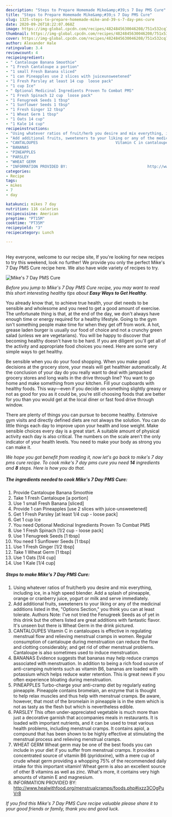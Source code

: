 ```yaml
---
description: "Steps to Prepare Homemade Mike&amp;#39;s 7 Day PMS Cure"
title: "Steps to Prepare Homemade Mike&amp;#39;s 7 Day PMS Cure"
slug: 1325-steps-to-prepare-homemade-mike-and-39-s-7-day-pms-cure
date: 2020-09-26T18:22:07.068Z
image: https://img-global.cpcdn.com/recipes/4824845630046208/751x532cq70/mikes-7-day-pms-cure-recipe-main-photo.jpg
thumbnail: https://img-global.cpcdn.com/recipes/4824845630046208/751x532cq70/mikes-7-day-pms-cure-recipe-main-photo.jpg
cover: https://img-global.cpcdn.com/recipes/4824845630046208/751x532cq70/mikes-7-day-pms-cure-recipe-main-photo.jpg
author: Alexander Hale
ratingvalue: 3.4
reviewcount: 4
recipeingredient:
- " Cantaloupe Banana Smoothie"
- "1 Fresh Cantaloupe a portion"
- "1 small Fresh Banana sliced"
- "1 can Pineapples use 2 slices with juiceunsweetened"
- "1 Fresh Parsley at least 14 cup  loose pack"
- "1 cup Ice"
- " Optional Medicinal Ingredients Proven To Combat PMS"
- "1 Fresh Spinach 12 cup  loose pack"
- "1 Fenugreek Seeds 1 tbsp"
- "1 Sunflower Seeds 1 tbsp"
- "1 Fresh Ginger 12 tbsp"
- "1 Wheat Germ 1 tbsp"
- "1 Oats 14 cup"
- "1 Kale 14 cup"
recipeinstructions:
- "Using whatever ratios of fruit/herb you desire and mix everything, including ice, in a high speed blender. Add a splash of pineapple, orange or cranberry juice, yogurt or milk and serve immediately."
- "Add additional fruits, sweeteners to your liking or any of the medicinal additions listed in the, &#34;Options Section,&#34; you think you can at least tolerate. Authors Note: I&#39;ve not tried the Fenugreek Seeds as of yet in this drink but the others listed are great additions with fantastic flavor. It&#39;s unseen but there is Wheat Germ in the drink pictured."
- "CANTALOUPES                                  Vitamin C in cantaloupes is effective in regulating menstrual flow and relieving menstrual cramps in women. Regular consumption of cantaloupe during menstruation can reduce the flow and clotting considerably; and get rid of other menstrual problems. Cantaloupe is also sometimes used to induce menstruation."
- "BANANAS                                                                                  Evidence suggests that bananas may help reduce cramps associated with menstruation. In addition to being a rich food source of anti-cramping nutrients such as vitamin B6, bananas are loaded with potassium which helps reduce water retention. This is great news if you often experience bloating during menstruation."
- "PINEAPPLES                                                                                    Turbo-charge your anti-cramp diet by regularly eating pineapple. Pineapple contains bromelain, an enzyme that is thought to help relax muscles and thus help with menstrual cramps. Be aware, however, that most of the bromelain in pineapple is in the stem which is not as tasty as the flesh but which is nevertheless edible."
- "PARSLEY                                                                                                      This often under-appreciated vegetable is much more than just a decorative garnish that accompanies meals in restaurants. It is loaded with important nutrients, and it can be used to treat various health problems, including menstrual cramps. It contains apiol, a compound that has been shown to be highly effective at stimulating the menstrual process and relieving menstrual cramps."
- "WHEAT GERM                                                                                 Wheat germ may be one of the best foods you can include in your diet if you suffer from menstrual cramps. It provides a concentrated source of vitamin B6 (pyridoxine), with a mere cup of crude wheat germ providing a whopping 75% of the recommended daily intake for this important vitamin! Wheat germ is also an excellent source of other B vitamins as well as zinc. What&#39;s more, it contains very high amounts of vitamin E and magnesium."
- "INFORMATION PROVIDED BY:                                   http://www.healwithfood.org/menstrualcramps/foods.php#ixzz3COgPuVr8"
categories:
- Recipe
tags:
- mikes
- 7
- day

katakunci: mikes 7 day 
nutrition: 116 calories
recipecuisine: American
preptime: "PT15M"
cooktime: "PT35M"
recipeyield: "3"
recipecategory: Lunch

---
```

<br>
Hey everyone, welcome to our recipe site, If you're looking for new recipes to try this weekend, look no further! We provide you only the perfect Mike&#39;s 7 Day PMS Cure recipe here. We also have wide variety of recipes to try.
<br>


![Mike&#39;s 7 Day PMS Cure](https://img-global.cpcdn.com/recipes/4824845630046208/751x532cq70/mikes-7-day-pms-cure-recipe-main-photo.jpg)

<i>Before you jump to Mike&#39;s 7 Day PMS Cure recipe, you may want to read this short interesting healthy tips about <strong>Easy Ways to Get Healthy</strong>.</i>

You already know that, to achieve true health, your diet needs to be sensible and wholesome and you need to get a good amount of exercise. The unfortunate thing is that, at the end of the day, we don't always have enough time or energy required for a healthy lifestyle. Going to the gym isn't something people make time for when they get off from work. A hot, grease laden burger is usually our food of choice and not a crunchy green salad (unless we are vegetarians). You will be happy to discover that becoming healthy doesn't have to be hard. If you are diligent you'll get all of the activity and appropriate food choices you need. Here are some very simple ways to get healthy.

Be sensible when you do your food shopping. When you make good decisions at the grocery store, your meals will get healthier automatically. At the conclusion of your day do you really want to deal with jampacked grocery stores and long waits in the drive through line? You want to go home and make something from your kitchen. Fill your cupboards with healthy foods. This way—even if you decide on something slightly greasy or not as good for you as it could be, you’re still choosing foods that are better for you than you would get at the local diner or fast food drive through window.

There are plenty of things you can pursue to become healthy. Extensive gym visits and directly defined diets are not always the solution. You can do little things each day to improve upon your health and lose weight. Make sensible choices every day is a great start. A suitable amount of physical activity each day is also critical. The numbers on the scale aren't the only indicator of your health levels. You need to make your body as strong you can make it. 


<i>We hope you got benefit from reading it, now let's go back to mike&#39;s 7 day pms cure recipe. To cook mike&#39;s 7 day pms cure you need <strong>14</strong> ingredients and <strong>8</strong> steps. Here is how you do that.
</i>

##### The ingredients needed to cook Mike&#39;s 7 Day PMS Cure:

1. Provide  Cantaloupe Banana Smoothie
1. Take 1 Fresh Cantaloupe [a portion]
1. Use 1 small Fresh Banana [sliced]
1. Provide 1 can Pineapples [use 2 slices with juice-unsweetened]
1. Get 1 Fresh Parsley [at least 1/4 cup - loose pack]
1. Get 1 cup Ice
1. You need  Optional Medicinal Ingredients Proven To Combat PMS
1. Use 1 Fresh Spinach [1/2 cup - loose pack]
1. Use 1 Fenugreek Seeds [1 tbsp]
1. You need 1 Sunflower Seeds [1 tbsp]
1. Use 1 Fresh Ginger [1/2 tbsp]
1. Take 1 Wheat Germ [1 tbsp]
1. Use 1 Oats [1/4 cup]
1. Use 1 Kale [1/4 cup]


##### Steps to make Mike&#39;s 7 Day PMS Cure:

1. Using whatever ratios of fruit/herb you desire and mix everything, including ice, in a high speed blender. Add a splash of pineapple, orange or cranberry juice, yogurt or milk and serve immediately.
1. Add additional fruits, sweeteners to your liking or any of the medicinal additions listed in the, &#34;Options Section,&#34; you think you can at least tolerate. Authors Note: I&#39;ve not tried the Fenugreek Seeds as of yet in this drink but the others listed are great additions with fantastic flavor. It&#39;s unseen but there is Wheat Germ in the drink pictured.
1. CANTALOUPES                                  Vitamin C in cantaloupes is effective in regulating menstrual flow and relieving menstrual cramps in women. Regular consumption of cantaloupe during menstruation can reduce the flow and clotting considerably; and get rid of other menstrual problems. Cantaloupe is also sometimes used to induce menstruation.
1. BANANAS                                                                                  Evidence suggests that bananas may help reduce cramps associated with menstruation. In addition to being a rich food source of anti-cramping nutrients such as vitamin B6, bananas are loaded with potassium which helps reduce water retention. This is great news if you often experience bloating during menstruation.
1. PINEAPPLES                                                                                    Turbo-charge your anti-cramp diet by regularly eating pineapple. Pineapple contains bromelain, an enzyme that is thought to help relax muscles and thus help with menstrual cramps. Be aware, however, that most of the bromelain in pineapple is in the stem which is not as tasty as the flesh but which is nevertheless edible.
1. PARSLEY                                                                                                      This often under-appreciated vegetable is much more than just a decorative garnish that accompanies meals in restaurants. It is loaded with important nutrients, and it can be used to treat various health problems, including menstrual cramps. It contains apiol, a compound that has been shown to be highly effective at stimulating the menstrual process and relieving menstrual cramps.
1. WHEAT GERM                                                                                 Wheat germ may be one of the best foods you can include in your diet if you suffer from menstrual cramps. It provides a concentrated source of vitamin B6 (pyridoxine), with a mere cup of crude wheat germ providing a whopping 75% of the recommended daily intake for this important vitamin! Wheat germ is also an excellent source of other B vitamins as well as zinc. What&#39;s more, it contains very high amounts of vitamin E and magnesium.
1. INFORMATION PROVIDED BY:                                   http://www.healwithfood.org/menstrualcramps/foods.php#ixzz3COgPuVr8


<i>If you find this Mike&#39;s 7 Day PMS Cure recipe valuable please share it to your good friends or family, thank you and good luck.</i>
